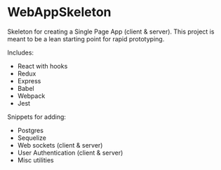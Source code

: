 # WebAppSkeleton
Skeleton for creating a Single Page App (client & server). This project is meant to be a lean starting point for rapid prototyping.

Includes:
* React with hooks
* Redux
* Express
* Babel
* Webpack
* Jest

Snippets for adding:
* Postgres
* Sequelize
* Web sockets (client & server)
* User Authentication (client & server)
* Misc utilities
